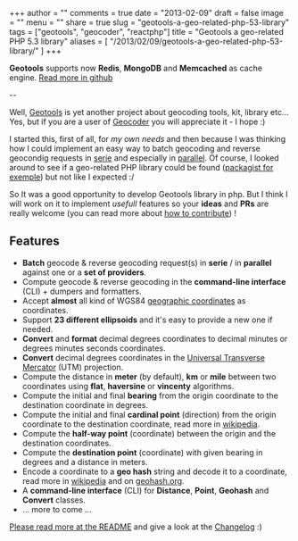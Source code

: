 +++
author = ""
comments = true
date = "2013-02-09"
draft = false
image = ""
menu = ""
share = true
slug = "geotools-a-geo-related-php-53-library"
tags = ["geotools", "geocoder", "reactphp"]
title = "Geotools a geo-related PHP 5.3 library"
aliases = [
    "/2013/02/09/geotools-a-geo-related-php-53-library/"
]
+++

**Geotools** supports now **Redis**, **MongoDB** and **Memcached** as cache engine. [Read more in github](https://github.com/toin0u/Geotools)

--

Well, [Geotools](http://geotools-php.org/) is yet another project about geocoding tools, kit, library etc... Yes, but if you are a user of [Geocoder](http://geocoder-php.org/) you will appreciate it - I hope :)

I started this, first of all, for *my own needs* and then because I was thinking how I could implement an easy way to batch geocoding and reverse geocondig requests in [serie](/2013/01/14/geocoder-php-library-batch-requests/) and especially in [parallel](/2013/01/28/geocoder-asynchronous-batch-requests-via-reactphp/). Of course, I looked around to see if a geo-related PHP library could be found ([packagist for exemple](https://packagist.org/search/?q=geotools)) but not like I expected :/

So It was a good opportunity to develop Geotools library in php. But I think I will work on it to implement *usefull* features so your **ideas** and **PRs** are really welcome (you can read more about [how to contribute](https://github.com/toin0u/Geotools/blob/master/CONTRIBUTING.md)) !

Features
--------

* **Batch** geocode & reverse geocoding request(s) in **serie** / in **parallel** against one or a
**set of providers**.
* Compute geocode & reverse geocoding in the **command-line interface** (CLI) + dumpers and formatters.
* Accept **almost** all kind of WGS84
[geographic coordinates](http://en.wikipedia.org/wiki/Geographic_coordinate_conversion) as coordinates.
* Support **23 different ellipsoids** and it's easy to provide a new one if needed.
* **Convert** and **format** decimal degrees coordinates to decimal minutes or degrees minutes seconds coordinates.
* **Convert** decimal degrees coordinates in the
[Universal Transverse Mercator](http://en.wikipedia.org/wiki/Universal_Transverse_Mercator_coordinate_system)
(UTM) projection.
* Compute the distance in **meter** (by default), **km**  or **mile** between two coordinates using **flat**,
**haversine** or **vincenty** algorithms.
* Compute the initial and final **bearing** from the origin coordinate to the destination coordinate in degrees.
* Compute the initial and final **cardinal point** (direction) from the origin coordinate to the destination
coordinate, read more in [wikipedia](http://en.wikipedia.org/wiki/Cardinal_direction).
* Compute the **half-way point** (coordinate) between the origin and the destination coordinates.
* Compute the **destination point** (coordinate) with given bearing in degrees and a distance in meters.
* Encode a coordinate to a **geo hash** string and decode it to a coordinate, read more in
[wikipedia](http://en.wikipedia.org/wiki/Geohash) and on [geohash.org](http://geohash.org/).
* A **command-line interface** (CLI) for **Distance**, **Point**, **Geohash** and **Convert** classes.
* ... more to come ...

[Please read more at the README](https://github.com/toin0u/Geotools/blob/master/README.md) and give a look at the [Changelog](https://github.com/toin0u/Geotools/blob/master/CHANGELOG.md) :)
